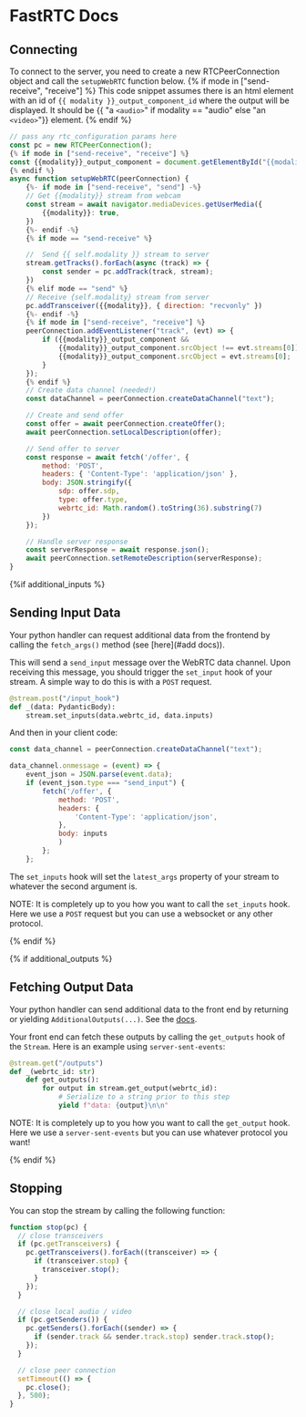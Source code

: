# FastRTC Docs

## Connecting

To connect to the server, you need to create a new RTCPeerConnection object and call the `setupWebRTC` function below.
{% if mode in ["send-receive", "receive"] %}
This code snippet assumes there is an html element with an id of `{{ modality }}_output_component_id` where the output will be displayed. It should be {{ "a `<audio>`" if modality == "audio" else "an `<video>`"}} element.
{% endif %}

```js
// pass any rtc_configuration params here
const pc = new RTCPeerConnection();
{% if mode in ["send-receive", "receive"] %}
const {{modality}}_output_component = document.getElementById("{{modality}}_output_component_id");
{% endif %}                     
async function setupWebRTC(peerConnection) {
    {%- if mode in ["send-receive", "send"] -%}      
    // Get {{modality}} stream from webcam
    const stream = await navigator.mediaDevices.getUserMedia({
        {{modality}}: true,
    })
    {%- endif -%}
    {% if mode == "send-receive" %}

    //  Send {{ self.modality }} stream to server
    stream.getTracks().forEach(async (track) => {
        const sender = pc.addTrack(track, stream);
    })
    {% elif mode == "send" %}
    // Receive {self.modality} stream from server
    pc.addTransceiver({{modality}}, { direction: "recvonly" })
    {%- endif -%}
    {% if mode in ["send-receive", "receive"] %}
    peerConnection.addEventListener("track", (evt) => {
        if ({{modality}}_output_component && 
            {{modality}}_output_component.srcObject !== evt.streams[0]) {
            {{modality}}_output_component.srcObject = evt.streams[0];
        }
    });
    {% endif %}
    // Create data channel (needed!)
    const dataChannel = peerConnection.createDataChannel("text");

    // Create and send offer
    const offer = await peerConnection.createOffer();
    await peerConnection.setLocalDescription(offer);

    // Send offer to server
    const response = await fetch('/offer', {
        method: 'POST',
        headers: { 'Content-Type': 'application/json' },
        body: JSON.stringify({
            sdp: offer.sdp,
            type: offer.type,
            webrtc_id: Math.random().toString(36).substring(7)
        })
    });

    // Handle server response
    const serverResponse = await response.json();
    await peerConnection.setRemoteDescription(serverResponse);
}
```

{%if additional_inputs %}
## Sending Input Data

Your python handler can request additional data from the frontend by calling the `fetch_args()` method (see [here](#add docs)).

This will send a `send_input` message over the WebRTC data channel.
Upon receiving this message, you should trigger the `set_input` hook of your stream.
A simple way to do this is with a `POST` request.

```python
@stream.post("/input_hook")
def _(data: PydanticBody):
    stream.set_inputs(data.webrtc_id, data.inputs)
```

And then in your client code:

```js
const data_channel = peerConnection.createDataChannel("text");

data_channel.onmessage = (event) => {
    event_json = JSON.parse(event.data);
    if (event_json.type === "send_input") {
        fetch('/offer', {
            method: 'POST',
            headers: {
                'Content-Type': 'application/json',
            },
            body: inputs
            )
        };
    };
```


The `set_inputs` hook will set the `latest_args` property of your stream to whatever the second argument is.

NOTE: It is completely up to you how you want to call the `set_inputs` hook.
Here we use a `POST` request but you can use a websocket or any other protocol.

{% endif %}

{% if additional_outputs %}
## Fetching Output Data
Your python handler can send additional data to the front end by returning or yielding `AdditionalOutputs(...)`. See the [docs](https://freddyaboulton.github.io/gradio-webrtc/user-guide/#additional-outputs).

Your front end can fetch these outputs by calling the `get_outputs` hook of the `Stream`.
Here is an example using `server-sent-events`:

```python
@stream.get("/outputs")
def _(webrtc_id: str)
    def get_outputs():
        for output in stream.get_output(webrtc_id):
            # Serialize to a string prior to this step
            yield f"data: {output}\n\n"
```

NOTE: It is completely up to you how you want to call the `get_output` hook.
Here we use a `server-sent-events` but you can use whatever protocol you want!

{% endif %}


## Stopping

You can stop the stream by calling the following function:

```js
function stop(pc) {
  // close transceivers
  if (pc.getTransceivers) {
    pc.getTransceivers().forEach((transceiver) => {
      if (transceiver.stop) {
        transceiver.stop();
      }
    });
  }

  // close local audio / video
  if (pc.getSenders()) {
    pc.getSenders().forEach((sender) => {
      if (sender.track && sender.track.stop) sender.track.stop();
    });
  }

  // close peer connection
  setTimeout(() => {
    pc.close();
  }, 500);
}
```
